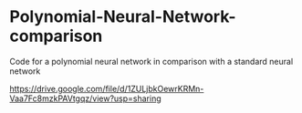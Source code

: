 # Polynomial-Neural-Network-comparison
Code for a polynomial neural network in comparison with a standard neural network

https://drive.google.com/file/d/1ZULjbkOewrKRMn-Vaa7Fc8mzkPAVtgqz/view?usp=sharing
